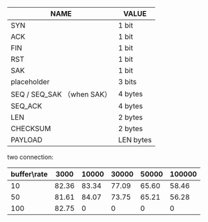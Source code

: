 | NAME                       | VALUE     |
| -------------------------- | --------- |
| SYN                        | 1 bit     |
| ACK                        | 1 bit     |
| FIN                        | 1 bit     |
| RST                        | 1 bit     |
| SAK                        | 1 bit     |
| placeholder                | 3 bits    |
| SEQ / SEQ_SAK （when SAK） | 4 bytes   |
| SEQ_ACK                    | 4 bytes   |
| LEN                        | 2 bytes   |
| CHECKSUM                   | 2 bytes   |
| PAYLOAD                    | LEN bytes |

two connection:

|buffer\rate| 3000  | 10000 | 30000 | 50000 | 100000    |
| --------  | ----  | ----- | ----- | ----- | ----      |
|     10    | 82.36 | 83.34 | 77.09 | 65.60 | 58.46     |
| 50        | 81.61 | 84.07 | 73.75 | 65.21 | 56.28     |
| 100       | 82.75 | 0     | 0     | 0     | 0         |

